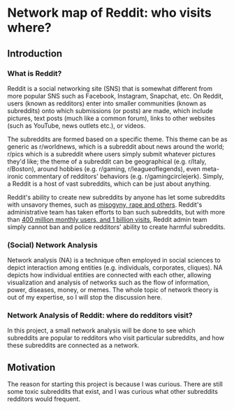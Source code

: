 # Network map of Reddit: who visits where?
## Introduction
### What is Reddit?
Reddit is a social networking site (SNS) that is somewhat different from more popular SNS such as Facebook, Instagram, Snapchat, etc. On Reddit, users (known as redditors) enter into smaller communities (known as subreddits) onto which submissions (or posts) are made, which include pictures, text posts (much like a common forum), links to other websites (such as YouTube, news outlets etc.), or videos. 

The subreddits are formed based on a specific theme. This theme can be as generic as r/worldnews, which is a subreddit about news around the world; r/pics which is a subreddit where users simply submit whatever pictures they'd like; the theme of a subreddit can be geographical (e.g. r/Italy, r/Boston), around hobbies (e.g. r/gaming, r/leagueoflegends), even meta-ironic commentary of redditors' behaviors (e.g. r/gamingcirclejerk). Simply, a Reddit is a host of vast subreddits, which can be just about anything.

Reddit's ability to create new subreddits by anyone has let some subreddits with unsavory themes, such as [misogyny, rape and others](https://www.newsweek.com/reddit-bans-men-going-their-own-way-forums-violating-hate-speech-rules-1616379). Reddit's administrative team has taken efforts to ban such subreddits, but with more than [400 million monthly users, and 1 billion visits](https://www.statista.com/topics/5672/reddit/), Reddit admin team simply cannot ban and police redditors' ability to create harmful subreddits.

### (Social) Network Analysis

Network analysis (NA) is a technique often employed in social sciences to depict interaction among entities (e.g. individuals, corporates, cliques). NA depicts how individual entities are connected with each other, allowing visualization and analysis of networks such as the flow of information, power, diseases, money, or memes. The whole topic of network theory is out of my expertise, so I will stop the discussion here.

### Network Analysis of Reddit: where do redditors visit?

In this project, a small network analysis will be done to see which subreddits are popular to redditors who visit particular subreddits, and how these subreddits are connected as a network.

## Motivation
The reason for starting this project is because I was curious. There are still some toxic subreddits that exist, and I was curious what other subreddits redditors would frequent.
